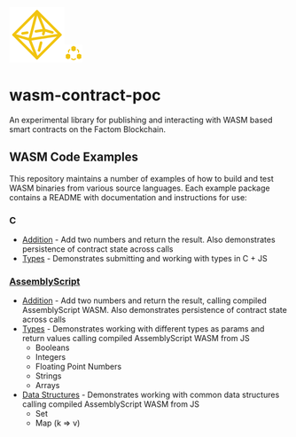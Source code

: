 ![](assets/octahedron.png)![](assets/module.png)

# wasm-contract-poc

An experimental library for publishing and interacting with WASM based smart contracts on the Factom Blockchain.



## WASM Code Examples

This repository maintains a number of examples of how to build and test WASM binaries from various source languages. Each example package contains a README with documentation and instructions for use:

### C

- [Addition](examples/c/add) - Add two numbers and return the result. Also demonstrates persistence of  contract state across calls
- [Types](examples/c/types) - Demonstrates submitting and working with types in C + JS

### [AssemblyScript](https://docs.assemblyscript.org/)

- [Addition](examples/assemblyscript/add) - Add two numbers and return the result, calling compiled AssemblyScript WASM. Also demonstrates persistence of contract state across calls
- [Types](examples/assemblyscript/types) - Demonstrates working with different types as params and return values calling compiled AssemblyScript WASM from JS
  - Booleans
  - Integers
  - Floating Point Numbers
  - Strings
  - Arrays
- [Data Structures](examples/assemblyscript/datastructures) - Demonstrates working with common data structures calling compiled AssemblyScript WASM from JS
  - Set<type>
  - Map (k<type> => v<type>)

